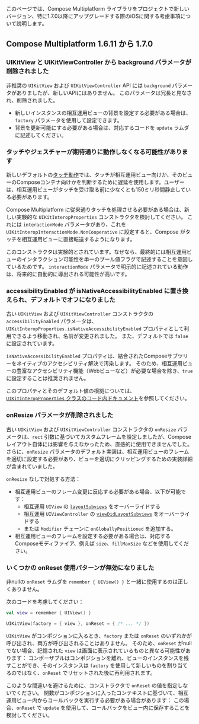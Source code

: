 [//]: # (title: iOS 移行ガイド)

このページでは、Compose Multiplatform ライブラリをプロジェクトで新しいバージョン、特に1.7.0以降にアップグレードする際のiOSに関する考慮事項について説明します。

## Compose Multiplatform 1.6.11 から 1.7.0

### UIKitView と UIKitViewController から background パラメータが削除されました

非推奨の `UIKitView` および `UIKitViewController` API には `background` パラメータがありましたが、新しいAPIにはありません。
このパラメータは冗長と見なされ、削除されました。

* 新しいインスタンスの相互運用ビューの背景を設定する必要がある場合は、`factory` パラメータを使用して設定できます。
* 背景を更新可能にする必要がある場合は、対応するコードを `update` ラムダに記述してください。

### タッチやジェスチャーが期待通りに動作しなくなる可能性があります

新しいデフォルトの[タッチ動作](compose-ios-touch.md)では、タッチが相互運用ビュー向けか、そのビューのComposeコンテナ向けかを判断するために遅延を使用します。ユーザーは、相互運用ビューがタッチを受け取る前に少なくとも150ミリ秒間静止している必要があります。

Compose Multiplatform に従来通りタッチを処理させる必要がある場合は、新しい実験的な `UIKitInteropProperties` コンストラクタを検討してください。
これには `interactionMode` パラメータがあり、これを `UIKitInteropInteractionMode.NonCooperative` に設定すると、Compose がタッチを相互運用ビューに直接転送するようになります。

このコンストラクタは実験的とされています。なぜなら、最終的には相互運用ビューのインタラクション可能性を単一のブール値フラグで記述することを意図しているためです。
`interactionMode` パラメータで明示的に記述されている動作は、将来的に自動的に導出される可能性が高いです。

### accessibilityEnabled が isNativeAccessibilityEnabled に置き換えられ、デフォルトでオフになりました

古い `UIKitView` および `UIKitViewController` コンストラクタの `accessibilityEnabled` パラメータは、`UIKitInteropProperties.isNativeAccessibilityEnabled` プロパティとして利用できるよう移動され、名前が変更されました。
また、デフォルトでは `false` に設定されています。

`isNativeAccessibilityEnabled` プロパティは、結合されたComposeサブツリーをネイティブのアクセシビリティ解決で汚染します。
そのため、相互運用ビューの豊富なアクセシビリティ機能（Webビューなど）が必要な場合を除き、`true` に設定することは推奨されません。

このプロパティとそのデフォルト値の根拠については、[`UIKitInteropProperties` クラスのコード内ドキュメント](https://github.com/JetBrains/compose-multiplatform-core/blob/jb-main/compose/ui/ui/src/uikitMain/kotlin/androidx/compose/ui/viewinterop/UIKitInteropProperties.uikit.kt)を参照してください。

### onResize パラメータが削除されました

古い `UIKitView` および `UIKitViewController` コンストラクタの `onResize` パラメータは、`rect` 引数に基づいてカスタムフレームを設定しましたが、Compose レイアウト自体には影響を与えなかったため、直感的に使用できませんでした。
さらに、`onResize` パラメータのデフォルト実装は、相互運用ビューのフレームを適切に設定する必要があり、ビューを適切にクリッピングするための実装詳細が含まれていました。 <!-- TODO: what's wrong with that exactly? -->

`onResize` なしで対処する方法：

* 相互運用ビューのフレーム変更に反応する必要がある場合、以下が可能です：
    * 相互運用 `UIView` の [`layoutSubviews`](https://developer.apple.com/documentation/uikit/uiview/1622482-layoutsubviews) をオーバーライドする
    * 相互運用 `UIViewController` の [`viewDidLayoutSubviews`](https://developer.apple.com/documentation/uikit/uiviewcontroller/1621398-viewdidlayoutsubviews) をオーバーライドする
    * または `Modifier` チェーンに `onGloballyPositioned` を追加する。
* 相互運用ビューのフレームを設定する必要がある場合は、対応するComposeモディファイア、例えば `size`、`fillMaxSize` などを使用してください。

### いくつかの onReset 使用パターンが無効になりました

非nullの `onReset` ラムダを `remember { UIView() }` と一緒に使用するのは正しくありません。

次のコードを考慮してください：

```kotlin
val view = remember { UIView() }

UIKitView(factory = { view }, onReset = { /* ... */ })
```

`UIKitView` がコンポジションに入るとき、`factory` または `onReset` のいずれかが呼び出され、両方が呼び出されることはありません。
そのため、`onReset` がnullでない場合、記憶された `view` は画面に表示されているものと異なる可能性があります：
コンポーザブルはコンポジションを離れ、ビューのインスタンスを残すことができ、そのインスタンスは `factory` を使用して新しいものを割り当てるのではなく、`onReset` でリセットされた後に再利用されます。

このような間違いを避けるために、コンストラクタで `onReset` の値を指定しないでください。
関数がコンポジションに入ったコンテキストに基づいて、相互運用ビュー内からコールバックを実行する必要がある場合があります：
この場合、`onReset` で `update` を使用して、コールバックをビュー内に保存することを検討してください。